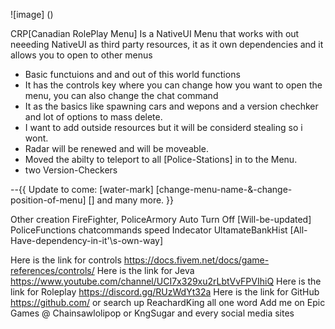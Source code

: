 ![image] ()

CRP[Canadian RolePlay Menu] Is a NativeUI Menu that works with out neeeding NativeUI as  third party resources, it as it own  dependencies and it allows you to open to other menus

- Basic functuions and and out of this world functions
- It has the controls key where you can change how you want to open the menu, you can also change the chat command
- It as the basics like spawning cars and wepons and a version chechker and lot of options to mass delete.
- I want to add outside resources but it will be considerd stealing so i wont.
- Radar will be renewed and will be moveable.
- Moved the abilty to teleport to all [Police-Stations] in to the Menu.
- two Version-Checkers

--{{
    Update to come: [water-mark] [change-menu-name-&-change-position-of-menu] [] and many more.
}}

Other creation 
FireFighter,
PoliceArmory
Auto Turn Off [Will-be-updated]
PoliceFunctions
chatcommands
speed Indecator
UltamateBankHist
[All-Have-dependency-in-it'\s-own-way]

Here is the link for controls https://docs.fivem.net/docs/game-references/controls/
Here is the link for Jeva https://www.youtube.com/channel/UCI7x329xu2rLbtVvFPVIhiQ
Here is the link for Roleplay https://discord.gg/RUzWdYt32a
Here is the link for GitHub https://github.com/ or search up ReachardKing all one word
Add me on Epic Games @ Chainsawlolipop or KngSugar and every social media sites